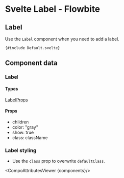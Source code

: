 # Svelte Label - Flowbite


<script lang="ts">
  import { TableProp, TableDefaultRow, GitHubSourceList, CompoAttributesViewer } from '../../utils';
  import { A } from '$lib';

  const components = 'Label'
  let divClass = 'w-full relative overflow-x-auto shadow-md sm:rounded-lg py-4';
  let theadClass = 'text-xs text-gray-700 uppercase bg-gray-50 dark:bg-gray-700 dark:text-white';
</script>

## Label

Use the `Label` component when you need to add a label.

```svelte
{#include Default.svelte}
```

## Component data

### Label

#### Types

[LabelProps](https://github.com/themesberg/flowbite-svelte/blob/main/src/lib/types.ts#L807)

#### Props

- children
- color: "gray"
- show: true
- class: className


### Label styling

- Use the `class` prop to overwrite `defaultClass`.

<CompoAttributesViewer {components}/>
